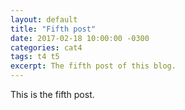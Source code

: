 ```yaml
---
layout: default
title: "Fifth post"
date: 2017-02-18 10:00:00 -0300
categories: cat4
tags: t4 t5
excerpt: The fifth post of this blog.
---
```

This is the fifth post.
